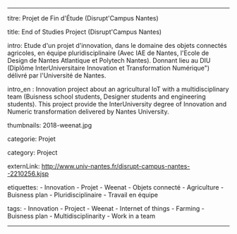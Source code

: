---

titre: Projet de Fin d'Étude (Disrupt'Campus Nantes)

title: End of Studies Project (Disrupt'Campus Nantes)

intro:  Etude d'un projet d'innovation, dans le domaine des objets connectés agricoles, en équipe pluridisciplinaire (Avec IAE de Nantes, l'Ecole de Design de Nantes Atlantique et Polytech Nantes). Donnant lieu au DIU (Diplôme InterUniversitaire Innovation et Transformation Numérique") délivré par l'Université de Nantes.

intro_en : Innovation project about an agricultural IoT with a multidisciplinary team (Buisness school students, Designer students and engineering students). This project provide the InterUniversity degree of Innovation and Numeric transformation delivered by Nantes University.

thumbnails: 2018-weenat.jpg

categorie: Projet

category: Project

externLink: http://www.univ-nantes.fr/disrupt-campus-nantes--2210256.kjsp

etiquettes:
    - Innovation
    - Projet
    - Weenat
    - Objets connecté
    - Agriculture
    - Buisness plan
    - Pluridisciplinaire
    - Travail en équipe

tags:
    - Innovation
    - Project
    - Weenat
    - Internet of things
    - Farming
    - Buisness plan
    - Multidisciplinarity
    - Work in a team

---